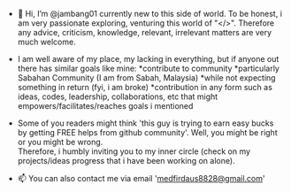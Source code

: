 - 👋 Hi, I’m @jambang01 currently new to this side of world. 
  To be honest, i am very passionate exploring, venturing this world of "</>". 
  Therefore any advice, criticism, knowledge, relevant, irrelevant matters are very much welcome. 

- I am well aware of my place, my lacking in everything, but if anyone out there has similar goals like mine:
  *contribute to community
  *particularly Sabahan Community (I am from Sabah, Malaysia)
  *while not expecting something in return (fyi, i am broke)
  *contribution in any form such as ideas, codes, leadership, collaborations, etc that might empowers/facilitates/reaches goals i mentioned
  
- Some of you readers might think 'this guy is trying to earn easy bucks by getting FREE helps from github community'. 
  Well, you might be right or you might be wrong.  
  Therefore, i humbly inviting you to my inner circle (check on my projects/ideas progress that i have been working on alone).  
  
  
- 📫 You can also contact me via email 'medfirdaus8828@gmail.com'

<!---
jambang01/jambang01 is a ✨ special ✨ repository because its `README.md` (this file) appears on your GitHub profile.
You can click the Preview link to take a look at your changes.
--->
